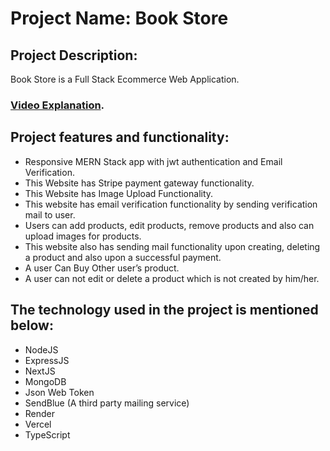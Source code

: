 # Project Name: Book Store

## Project Description:

Book Store is a Full Stack Ecommerce Web Application.
### [Video Explanation](https://youtu.be/uIF3IX4w5PU).

## Project features and functionality:

- Responsive MERN Stack app with jwt authentication and Email Verification.
- This Website has Stripe payment gateway functionality.
- This Website has Image Upload Functionality.
- This website has email verification functionality by sending verification mail to user.
- Users can add products, edit products, remove products and also can upload images for products.
- This website also has sending mail functionality upon creating, deleting a product and also upon a successful payment.
- A user Can Buy Other user’s product.
- A user can not edit or delete a product which is not created by him/her.

## The technology used in the project is mentioned below:
- NodeJS
- ExpressJS
- NextJS
- MongoDB
- Json Web Token
- SendBlue (A third party mailing service)
- Render
- Vercel
- TypeScript
